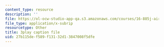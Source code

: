 ```yaml
---
content_type: resource
description: ''
file: https://ol-ocw-studio-app-qa.s3.amazonaws.com/courses/16-885j-aircraft-systems-engineering-fall-2005/27b115def589f13132d13847008f5dfe_uP2Acm9uEGk.srt
file_type: application/x-subrip
resourcetype: Other
title: 3play caption file
uid: 27b115de-f589-f131-32d1-3847008f5dfe
---
```

